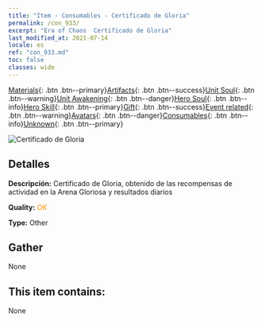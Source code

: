 ```yaml
---
title: "Item - Consumables - Certificado de Gloria"
permalink: /con_933/
excerpt: "Era of Chaos  Certificado de Gloria"
last_modified_at: 2021-07-14
locale: es
ref: "con_933.md"
toc: false
classes: wide
---
```

 [Materials](/ItemsES/){: .btn .btn--primary}[Artifacts](/ItemsES/Artifacts/){: .btn .btn--success}[Unit Soul](/ItemsES/UnitSoul/){: .btn .btn--warning}[Unit Awakening](/ItemsES/UnitAwakening/){: .btn .btn--danger}[Hero Soul](/ItemsES/HeroSoul/){: .btn .btn--info}[Hero Skill](/ItemsES/HeroSkill/){: .btn .btn--primary}[Gift](/ItemsES/Gift/){: .btn .btn--success}[Event related](/ItemsES/Events/){: .btn .btn--warning}[Avatars](/ItemsES/Avatars/){: .btn .btn--danger}[Consumables](/ItemsES/Consumables/){: .btn .btn--info}[Unknown](/ItemsES/Unknown/){: .btn .btn--primary}

 ![Certificado de Gloria](/images/t/i_40021.png)

## Detalles
 **Descripción:** Certificado de Gloria, obtenido de las recompensas de actividad en la Arena Gloriosa y resultados diarios

 **Quality:** <span style="color: #FF8C00">OK</span>

 **Type:** Other

## Gather

  None

## This item contains:

  None


